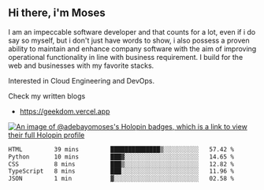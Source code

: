 ## Hi there, i'm Moses

I am an impeccable software developer and that counts for a lot, even if i do say so myself, but i don't just have words to show, i also possess a proven ability to maintain and enhance company software with the aim of improving operational functionality in line with business requirement. I build for the web and businesses with my favorite stacks.

Interested in Cloud Engineering and DevOps.

Check my written blogs
- https://geekdom.vercel.app

[![An image of @adebayomoses's Holopin badges, which is a link to view their full Holopin profile](https://holopin.me/adebayomoses)](https://holopin.io/@adebayomoses)

<!--START_SECTION:waka-->

```txt
HTML         39 mins         ██████████████▒░░░░░░░░░░   57.42 %
Python       10 mins         ███▓░░░░░░░░░░░░░░░░░░░░░   14.65 %
CSS          8 mins          ███▒░░░░░░░░░░░░░░░░░░░░░   12.82 %
TypeScript   8 mins          ███░░░░░░░░░░░░░░░░░░░░░░   11.96 %
JSON         1 min           ▓░░░░░░░░░░░░░░░░░░░░░░░░   02.58 %
```

<!--END_SECTION:waka-->
